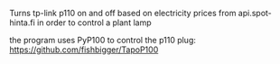 Turns tp-link p110 on and off based on electricity prices from api.spot-hinta.fi 
in order to control a plant lamp

the program uses PyP100 to control the p110 plug: https://github.com/fishbigger/TapoP100